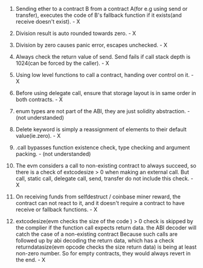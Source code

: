 1. Sending ether to a contract B from a contract A(for e.g using send or transfer), executes the code of B's fallback function if it exists(and receive doesn't exist). - X

2. Division result is auto rounded towards zero. - X

3. Division by zero causes panic error, escapes unchecked. - X

4. Always check the return value of send. Send fails if call stack depth is 1024(can be forced by the caller). - X

5. Using low level functions to call a contract, handing over control on it. - X

6. Before using delegate call, ensure that storage layout is in same order in both contracts. - X

7. enum types are not part of the ABI, they are just solidity abstraction. - (not understanded)

8. Delete keyword is simply a reassignment of elements to their default value(ie.zero). - X

9. .call bypasses function existence check, type checking and argument packing. - (not understanded)

10. The evm considers a call to non-existing contract to always succeed, so there is a check of extcodesize > 0 when making an external call. But call, static call, delegate call, send, transfer do not include this check. - X

11. On receiving funds from selfdestruct / coinbase miner reward, the contract can not react to it, and it doesn't require a contract to have receive or fallback functions. - X

12. extcodesize(evm checks the size of the code ) > 0 check is skipped by the complier if the function call expects return data. the ABI decoder will catch the case of a non-existing contract Because such calls are followed up by abi decoding the return data, which has a check returndatasize(evm opcode checks the size return data) is being at least non-zero number. So for empty contracts, they would always revert in the end. - X 